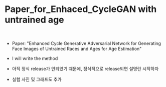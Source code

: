 # Paper_for_Enhaced_CycleGAN with untrained age
<br/>

* Paper: "Enhanced Cycle Generative Adversarial Network for Generating Face Images of Untrained Races and Ages for Age Estimation"

* I will write the method
* 아직 정식 release가 안되었기 떄문에, 정식적으로 release되면 설명란 시작하자
* 실험 사진 및 그래프도 추가
